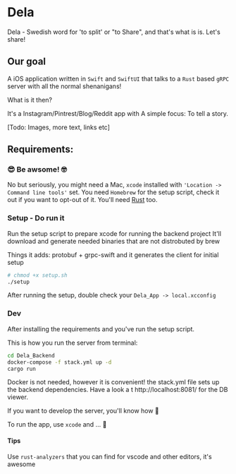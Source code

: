 # Dela

Dela - Swedish word for 'to split' or "to Share", and that's what is is. Let's share!

## Our goal

A iOS application written in `Swift` and `SwiftUI` that talks to a `Rust` based `gRPC` server with all the normal shenanigans!

What is it then?

It's a Instagram/Pintrest/Blog/Reddit app with A simple focus: To tell a story.

[Todo: Images, more text, links etc]

## Requirements:

### 😎 Be awsome! 🤓

No but seriously, you might need a Mac, `xcode` installed with `'Location -> Command line tools'` set.
You need `Homebrew` for the setup script, check it out if you want to opt-out of it. You'll need [Rust](https://www.rust-lang.org/tools/install) too.

### Setup - Do run it

Run the setup script to prepare xcode for running the backend project
It'll download and generate needed binaries that are not distrobuted by brew

Things it adds: protobuf + grpc-swift and it generates the client for initial setup

```bash
# chmod +x setup.sh
./setup
```

After running the setup, double check your `Dela_App -> local.xcconfig`

### Dev

After installing the requirements and you've run the setup script.

This is how you run the server from terminal:

```bash
cd Dela_Backend
docker-compose -f stack.yml up -d
cargo run
```

Docker is not needed, however it is convenient!
the stack.yml file sets up the backend dependencies. Have a look a t http://localhost:8081/ for the DB viewer.

If you want to develop the server, you'll know how 🥸

To run the app, use `xcode` and ... 🥸

#### Tips

Use `rust-analyzers` that you can find for vscode and other editors, it's awesome
